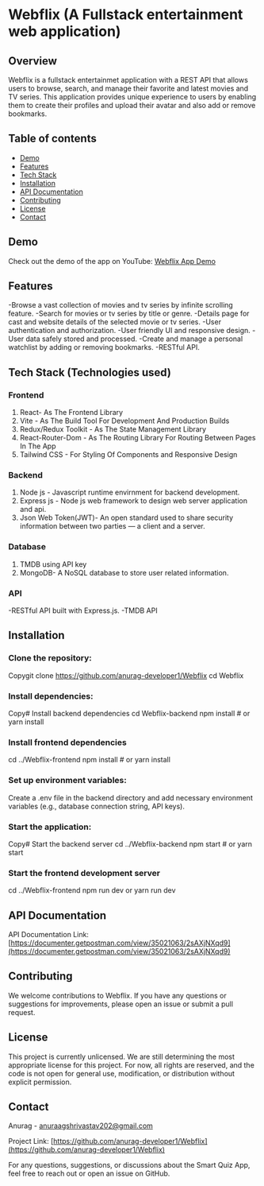 # Webflix (A Fullstack entertainment web application)
## Overview
Webflix is a fullstack entertainmet application with a REST API that allows users to browse, search, and manage their favorite and latest movies and TV series. This application provides unique experience to users by enabling them to create their profiles and upload their avatar and also add or remove bookmarks.
## Table of contents
- [Demo](#demo)
- [Features](#features)
- [Tech Stack](#technologies-used)
- [Installation](#installation)
- [API Documentation](#apidocumentation)
- [Contributing](#contributing)
- [License](#license)
- [Contact](#contact)

## Demo
Check out the demo of the app on YouTube: [Webflix App Demo](https://youtu.be/wYcSF2e1Quw?si=jLUfO44nbmQ30Nay)
## Features

-Browse a vast collection of movies and tv series by infinite scrolling feature.
-Search for movies or tv series by title or genre.
-Details page for cast and website details of the selected movie or tv series.
-User authentication and authorization.
-User friendly UI and responsive design.
-User data safely stored and processed.
-Create and manage a personal watchlist by adding or removing bookmarks.
-RESTful API.

## Tech Stack (Technologies used)

### Frontend
1. React- As The Frontend Library
2. Vite - As The Build Tool For Development And Production Builds
3. Redux/Redux Toolkit - As The State Management Library
4. React-Router-Dom - As The Routing Library For Routing Between Pages In The App
5. Tailwind CSS - For Styling Of Components and Responsive Design

### Backend
1. Node js - Javascript runtime envirnment for backend development.
2. Express js - Node js web framework to design web server application and api.
3. Json Web Token(JWT)- An open standard used to share security information between two parties — a client and a server.

### Database
1. TMDB using API key
2. MongoDB- A NoSQL database to store user related information.

### API
-RESTful API built with Express.js.
-TMDB API

## Installation

### Clone the repository:
Copygit clone https://github.com/anurag-developer1/Webflix
cd Webflix

### Install dependencies:
Copy# Install backend dependencies
cd Webflix-backend
npm install  # or yarn install

### Install frontend dependencies
cd ../Webflix-frontend
npm install  # or yarn install

### Set up environment variables:
Create a .env file in the backend directory and add necessary environment variables (e.g., database connection string, API keys).
### Start the application:
Copy# Start the backend server
cd ../Webflix-backend
npm start  # or yarn start

### Start the frontend development server
cd ../Webflix-frontend
npm run dev  or yarn run dev


## API Documentation
API Documentation Link: [https://documenter.getpostman.com/view/35021063/2sAXjNXqd9](https://documenter.getpostman.com/view/35021063/2sAXjNXqd9)


## Contributing
We welcome contributions to Webflix. If you have any questions or suggestions for improvements, please open an issue or submit a pull request.
## License
This project is currently unlicensed. We are still determining the most appropriate license for this project. For now, all rights are reserved, and the code is not open for general use, modification, or distribution without explicit permission.
## Contact
Anurag - anuraagshrivastav202@gmail.com

Project Link: [https://github.com/anurag-developer1/Webflix](https://github.com/anurag-developer1/Webflix)

For any questions, suggestions, or discussions about the Smart Quiz App, feel free to reach out or open an issue on GitHub.
